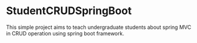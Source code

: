 # StudentCRUDSpringBoot
This simple project aims to teach undergraduate students about spring MVC in CRUD operation using spring boot framework.
